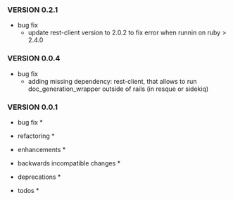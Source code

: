 ### VERSION 0.2.1

* bug fix
  * update rest-client version to 2.0.2 to fix error when runnin on ruby > 2.4.0
### VERSION 0.0.4

* bug fix
  * adding missing dependency: rest-client, that allows to run
    doc_generation_wrapper outside of rails (in resque or sidekiq)

### VERSION 0.0.1

* bug fix
  *

* refactoring
  *

* enhancements
  *

* backwards incompatible changes
  *

* deprecations
  *

* todos
  *
